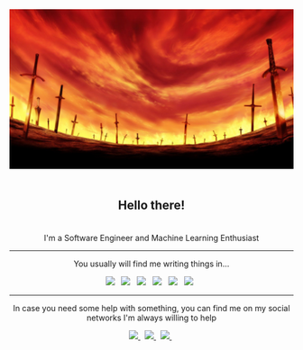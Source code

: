 <img src="./resources/unlimited-bw.jpg">

<h2 align="center" style="padding: 20px">Hello there!</h2>

<p align="center">
I'm a Software Engineer and Machine Learning Enthusiast  
</p>

---

<p align="center">
You usually will find me writing things in...
</p>

<p align="center">
    <img src="https://img.shields.io/badge/-Java-121212?style=flat&logo=java"> &nbsp;
    <img src="https://img.shields.io/badge/-Python-121212?style=flat&logo=python"> &nbsp;
    <img src="https://img.shields.io/badge/-Clojure-121212?style=flat&logo=clojure"> &nbsp;
    <img src="https://img.shields.io/badge/-C%2B%2B-121212?style=flat&logo=cplusplus"> &nbsp;
    <img src="https://img.shields.io/badge/-Typescript-121212?style=flat&logo=typescript"> &nbsp;
    <img src="https://img.shields.io/badge/-Rust-121212?style=flat&logo=rust"> &nbsp;
</p>

---

<p align="center">In case you need some help with something, you can find me on my social networks I'm always willing to help</p>

<p align="center">
    <a href="https://www.linkedin.com/in/erickisos/">
        <img src="https://img.shields.io/badge/-Erick%20Isos-blue?style=flat-square&logo=Linkedin&logoColor=white">
    </a> &nbsp;
    <a href="https://www.twitter.com/erickisos">
        <img src="https://img.shields.io/badge/-erickisos-white?style=flat-square&logo=Twitter">
    </a> &nbsp;
    <a href="https://mstdn.mx/@erickisos">
        <img src="https://img.shields.io/badge/-erickisos-white?style=flat-square&logo=Mastodon">
    </a> &nbsp;
</p>
